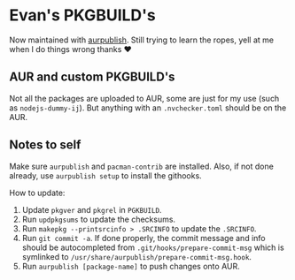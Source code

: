 # Evan's PKGBUILD's

Now maintained with [aurpublish](https://github.com/eli-schwartz/aurpublish).
Still trying to learn the ropes, yell at me when I do things wrong thanks ♥️

## AUR and custom PKGBUILD's

Not all the packages are uploaded to AUR, some are just for my use
(such as `nodejs-dummy-ij`).
But anything with an `.nvchecker.toml` should be on the AUR.

## Notes to self

Make sure `aurpublish` and `pacman-contrib` are installed. Also, if not done
already, use `aurpublish setup` to install the githooks.

How to update:

1. Update `pkgver` and `pkgrel` in `PGKBUILD`.
2. Run `updpkgsums` to update the checksums.
3. Run `makepkg --printsrcinfo > .SRCINFO` to update the `.SRCINFO`.
4. Run `git commit -a`. If done properly, the commit message and info should be
   autocompleted from `.git/hooks/prepare-commit-msg` which is symlinked to
   `/usr/share/aurpublish/prepare-commit-msg.hook`.
5. Run `aurpublish [package-name]` to push changes onto AUR.

